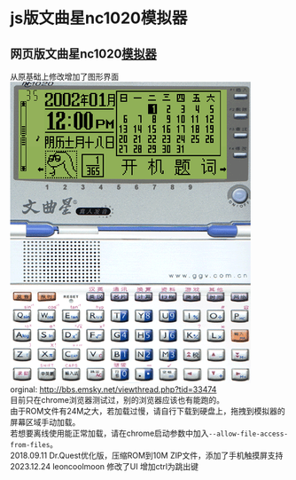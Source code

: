 # js版文曲星nc1020模拟器
## 网页版文曲星nc1020[模拟器](https://leoncoolmoon.github.io/jswqx1020/) <br>

从原基础上修改增加了图形界面<br>
![screenshot](./nc1020.png)<br>
orginal: http://bbs.emsky.net/viewthread.php?tid=33474<br>
目前只在chrome浏览器测试过，别的浏览器应该也有能跑的。<br>
由于ROM文件有24M之大，若加载过慢，请自行下载到硬盘上，拖拽到模拟器的屏幕区域手动加载。<br>
若想要离线使用能正常加载，请在chrome启动参数中加入`--allow-file-access-from-files`。<br>
2018.09.11 Dr.Quest优化版，压缩ROM到10M ZIP文件，添加了手机触摸屏支持<br>
2023.12.24 leoncoolmoon 修改了UI 增加ctrl为跳出键<br>
